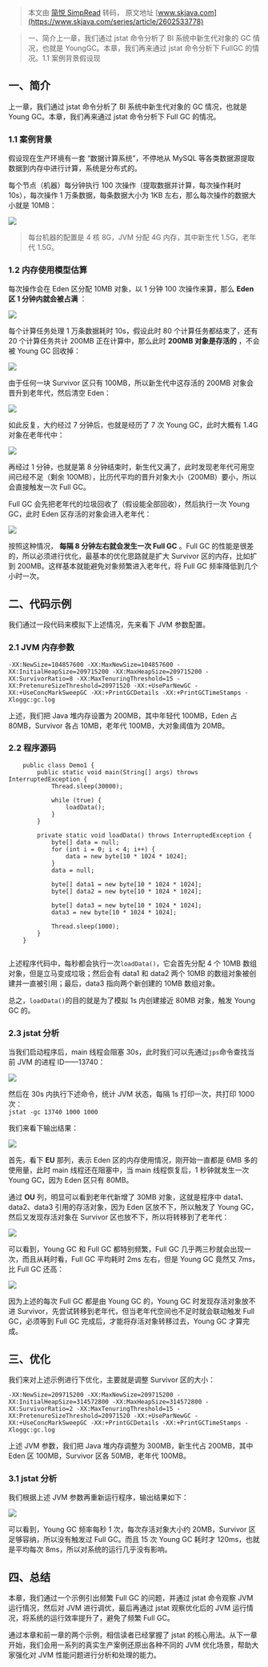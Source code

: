 > 本文由 [简悦 SimpRead](http://ksria.com/simpread/) 转码， 原文地址 [www.skjava.com](https://www.skjava.com/series/article/2602533778)

> 一、简介上一章，我们通过 jstat 命令分析了 BI 系统中新生代对象的 GC 情况，也就是 YoungGC。本章，我们再来通过 jstat 命令分析下 FullGC 的情况。1.1 案例背景假设现

一、简介
----

上一章，我们通过 jstat 命令分析了 BI 系统中新生代对象的 GC 情况，也就是 Young GC。本章，我们再来通过 jstat 命令分析下 Full GC 的情况。

### 1.1 案例背景

假设现在生产环境有一套 “数据计算系统”，不停地从 MySQL 等各类数据源提取数据到内存中进行计算，系统是分布式的。

每个节点（机器）每分钟执行 100 次操作（提取数据并计算，每次操作耗时 10s），每次操作 1 万条数据，每条数据大小为 1KB 左右，那么每次操作的数据大小就是 10MB：

![](http://image.skjava.com/article/series/jvm/202308102132140941.png)

> 每台机器的配置是 4 核 8G，JVM 分配 4G 内存，其中新生代 1.5G，老年代 1.5G。

### 1.2 内存使用模型估算

每次操作会在 Eden 区分配 10MB 对象，以 1 分钟 100 次操作来算，那么 **Eden 区 1 分钟内就会被占满** ：

![](http://image.skjava.com/article/series/jvm/202308102132145692.png)

每个计算任务处理 1 万条数据耗时 10s，假设此时 80 个计算任务都结束了，还有 20 个计算任务共计 200MB 正在计算中，那么此时 **200MB 对象是存活的** ，不会被 Young GC 回收掉：

![](http://image.skjava.com/article/series/jvm/202308102132150383.png)

由于任何一块 Survivor 区只有 100MB，所以新生代中这存活的 200MB 对象会晋升到老年代，然后清空 Eden：

![](http://image.skjava.com/article/series/jvm/202308102132156674.png)

如此反复，大约经过 7 分钟后，也就是经历了 7 次 Young GC，此时大概有 1.4G 对象在老年代中：

![](http://image.skjava.com/article/series/jvm/202308102132161675.png)

再经过 1 分钟，也就是第 8 分钟结束时，新生代又满了，此时发现老年代可用空间已经不足（剩余 100MB），比历代平均的晋升对象大小（200MB）要小，所以会直接触发一次 Full GC。

Full GC 会先把老年代的垃圾回收了（假设能全部回收），然后执行一次 Young GC，此时 Eden 区存活的对象会进入老年代：

![](http://image.skjava.com/article/series/jvm/202308102132168166.png)

按照这种情况， **每隔 8 分钟左右就会发生一次 Full GC** 。Full GC 的性能是很差的，所以必须进行优化，最基本的优化思路就是扩大 Survivor 区的内存，比如扩到 200MB。这样基本就能避免对象频繁进入老年代，将 Full GC 频率降低到几个小时一次。

二、代码示例
------

我们通过一段代码来模拟下上述情况，先来看下 JVM 参数配置。

### 2.1 JVM 内存参数

`-XX:NewSize=104857600 -XX:MaxNewSize=104857600 -XX:InitialHeapSize=209715200 -XX:MaxHeapSize=209715200 -XX:SurvivorRatio=8 -XX:MaxTenuringThreshold=15 -XX:PretenureSizeThreshold=20971520 -XX:+UseParNewGC -XX:+UseConcMarkSweepGC -XX:+PrintGCDetails -XX:+PrintGCTimeStamps -Xloggc:gc.log`

上述，我们把 Java 堆内存设置为 200MB，其中年轻代 100MB，Eden 占 80MB，Survivor 各占 10MB，老年代 100MB，大对象阈值为 20MB。

### 2.2 程序源码

```
    public class Demo1 {
        public static void main(String[] args) throws InterruptedException {
            Thread.sleep(30000);     
    
            while (true) {
                loadData();
            }
        }
    
        private static void loadData() throws InterruptedException {
            byte[] data = null;
            for (int i = 0; i < 4; i++) {
                data = new byte[10 * 1024 * 1024];    
            }
            data = null;
    
            byte[] data1 = new byte[10 * 1024 * 1024];
            byte[] data2 = new byte[10 * 1024 * 1024];
    
            byte[] data3 = new byte[10 * 1024 * 1024];
            data3 = new byte[10 * 1024 * 1024];
    
            Thread.sleep(1000);         
        }
    }


```

上述程序代码中，每秒都会执行一次`loadData()`，它会首先分配 4 个 10MB 数组对象，但是立马变成垃圾；然后会有 data1 和 data2 两个 10MB 的数组对象被创建并一直被引用；最后，data3 指向两个新创建的 10MB 数组对象。

总之，`loadData()`的目的就是为了模拟 1s 内创建接近 80MB 对象，触发 Young GC 的。

### 2.3 jstat 分析

当我们启动程序后，main 线程会阻塞 30s，此时我们可以先通过`jps`命令查找当前 JVM 的进程 ID——13740：

![](http://image.skjava.com/article/series/jvm/202308102132174547.png)

然后在 30s 内执行下述命令，统计 JVM 状态，每隔 1s 打印一次，共打印 1000 次：  
`jstat -gc 13740 1000 1000`

我们来看下输出结果：

![](http://image.skjava.com/article/series/jvm/202308102132177898.png)

首先，看下 **EU** 那列，表示 Eden 区的内存使用情况，刚开始一直都是 6MB 多的使用量，此时 main 线程还在阻塞中，当 main 线程恢复后，1 秒钟就发生一次 Young GC，因为 Eden 区只有 80MB。

通过 **OU** 列，明显可以看到老年代新增了 30MB 对象，这就是程序中 data1、data2、data3 引用的存活对象，因为 Eden 区放不下，所以触发了 Young GC，然后又发现存活对象在 Survivor 区也放不下，所以将转移到了老年代：

![](http://image.skjava.com/article/series/jvm/202308102132183989.png)

可以看到，Young GC 和 Full GC 都特别频繁，Full GC 几乎两三秒就会出现一次，而且从耗时看，Full GC 平均耗时 2ms 左右，但是 Young GC 竟然又 7ms，比 Full GC 还高：

![](http://image.skjava.com/article/series/jvm/2023081021321909310.png)

因为上述的每次 Full GC 都是由 Young GC 的，Young GC 时发现存活对象放不进 Survivor，先尝试转移到老年代，但当老年代空间也不足时就会联动触发 Full GC，必须等到 Full GC 完成后，才能将存活对象转移过去，Young GC 才算完成。

三、优化
----

我们来对上述示例进行下优化，主要就是调整 Survivor 区的大小：

`-XX:NewSize=209715200 -XX:MaxNewSize=209715200 -XX:InitialHeapSize=314572800 -XX:MaxHeapSize=314572800 -XX:SurvivorRatio=2 -XX:MaxTenuringThreshold=15 -XX:PretenureSizeThreshold=20971520 -XX:+UseParNewGC -XX:+UseConcMarkSweepGC -XX:+PrintGCDetails -XX:+PrintGCTimeStamps -Xloggc:gc.log`

上述 JVM 参数，我们把 Java 堆内存调整为 300MB，新生代占 200MB，其中 Eden 区 100MB，Survivor 区各 50MB，老年代 100MB。

### 3.1 jstat 分析

我们根据上述 JVM 参数再重新运行程序，输出结果如下：

![](http://image.skjava.com/article/series/jvm/2023081021321959111.png)

可以看到，Young GC 频率每秒 1 次，每次存活对象大小约 20MB，Survivor 区足够容纳，所以没有触发过 Full GC。而且 15 次 Young GC 耗时才 120ms，也就是平均每次 8ms，所以对系统的运行几乎没有影响。

四、总结
----

本章，我们通过一个示例引出频繁 Full GC 的问题，并通过 jstat 命令观察 JVM 运行情况，然后对 JVM 进行调优，最后再通过 jstat 观察优化后的 JVM 运行情况，将系统的运行效率提升了，避免了频繁 Full GC。

通过本章和前一章的两个示例，相信读者已经掌握了 jstat 的核心用法。从下一章开始，我们会用一系列的真实生产案例还原出各种不同的 JVM 优化场景，帮助大家强化对 JVM 性能问题进行分析和处理的能力。